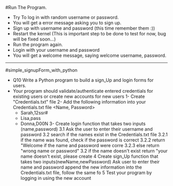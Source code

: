 #Run The Program.
- Try To log in with random username or password.
- You will get a error message asking you to sign up.
- Sign up with username and password (this time remember them :))
- Restart the kernel (This is important step to be done to test for now, bug will be fixed soon...)
- Run the program again.
- Login with your username and password
- You will get a welcome message, saying welcome username, password.
______________________________________________________________________________________
#simple_signupForm_with_python

- Q10 Write a Python program to build a sign_Up and login forms for users.
- Your program should validate/authenticate entered credentials for existing users or create new accounts for new users
1- Create "Credentials.txt" file
2- Add the following information into your Credentials.txt file <Name, Password>
     - Sarah,12ssr#
     - Lisa,pass
     - Donna,D00N
3- Create login function that takes two inputs (name,password)
      3.1 Ask the user to enter their username and password
      3.2 search if the names exist in the Credentials.txt file
      3.2.1 if the name was found, check if the password is correct
      3.2.2 return "Welcome <persons name> if the name and password were corre
      3.2.3 else return "wrong name or password"
      3.2 if the name doesn't exist return "your name doesn't exist, please create
      4 Create sign_Up function that takes two inputs(newName,newPassword)
      Ask user to enter their name and password
      append the new information into the Credentials.txt file, follow the same fo
      5 Test your program by logging in using the new account
